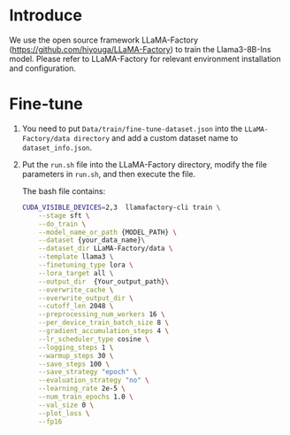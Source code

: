 # Introduce
We use the open source framework LLaMA-Factory (https://github.com/hiyouga/LLaMA-Factory) to train the Llama3-8B-Ins model. Please refer to LLaMA-Factory for relevant environment installation and configuration.

# Fine-tune

1) You need to put `Data/train/fine-tune-dataset.json` into the `LLaMA-Factory/data directory` and add a custom dataset name to `dataset_info.json`.

2) Put the `run.sh` file into the LLaMA-Factory directory, modify the file parameters in `run.sh`, and then execute the file.

    The bash file contains:
    ```bash
    CUDA_VISIBLE_DEVICES=2,3  llamafactory-cli train \
        --stage sft \
        --do_train \
        --model_name_or_path {MODEL_PATH} \
        --dataset {your_data_name}\
        --dataset_dir LLaMA-Factory/data \
        --template llama3 \
        --finetuning_type lora \
        --lora_target all \
        --output_dir  {Your_output_path}\
        --overwrite_cache \
        --overwrite_output_dir \
        --cutoff_len 2048 \
        --preprocessing_num_workers 16 \
        --per_device_train_batch_size 8 \
        --gradient_accumulation_steps 4 \
        --lr_scheduler_type cosine \
        --logging_steps 1 \
        --warmup_steps 30 \
        --save_steps 100 \
        --save_strategy "epoch" \
        --evaluation_strategy "no" \
        --learning_rate 2e-5 \
        --num_train_epochs 1.0 \
        --val_size 0 \
        --plot_loss \
        --fp16
    ```
